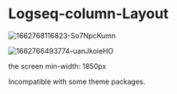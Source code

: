 # Logseq-column-Layout

![1662768116823-So7NpcKumn](https://user-images.githubusercontent.com/111847207/189483249-87505a6e-29f5-4ee5-91f7-961be542da16.png)

![1662766493774-uanJkoieHO](https://user-images.githubusercontent.com/111847207/189483251-1e3adcba-0573-462b-8a61-daa52329effd.png)


the screen min-width: 1850px


Incompatible with some theme packages.
